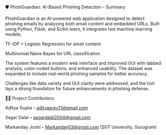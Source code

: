 🛡️ PhishGuardian: AI-Based Phishing Detection – Summary

PhishGuardian is an AI-powered web application designed to detect phishing emails by analyzing both email content and embedded URLs. Built using Python, Flask, and Scikit-learn, it integrates two machine learning models:

TF-IDF + Logistic Regression for email content

Multinomial Naive Bayes for URL classification

The system features a modern web interface and improved GUI with tabbed analysis, color-coded buttons, and enhanced usability. The dataset was expanded to include real-world phishing samples for better accuracy.

Challenges like data variety and GUI clarity were addressed, and the tool lays a strong foundation for future enhancements in phishing defense.

👨‍💻 Project Contributors:

Aditya Gupta – adityaarav21@gmail.com

Sagar Dalal – sagardalal2004@gmail.com

Markanday Joshi – Markanday03@gmail.com
(SGT University, Gurugram)
